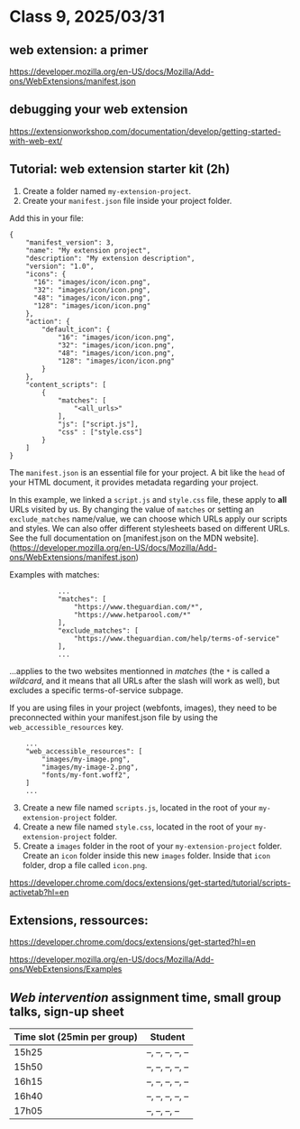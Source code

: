 # Class 9, 2025/03/31

## web extension: a primer

https://developer.mozilla.org/en-US/docs/Mozilla/Add-ons/WebExtensions/manifest.json

## debugging your web extension

https://extensionworkshop.com/documentation/develop/getting-started-with-web-ext/


## Tutorial: web extension starter kit (2h)

1) Create a folder named `my-extension-project`.
2) Create your `manifest.json` file inside your project folder.

Add this in your file:

```
{
    "manifest_version": 3,
    "name": "My extension project",
    "description": "My extension description",
    "version": "1.0",
    "icons": {
      "16": "images/icon/icon.png",
      "32": "images/icon/icon.png",
      "48": "images/icon/icon.png",
      "128": "images/icon/icon.png"
    },
    "action": {
        "default_icon": {
            "16": "images/icon/icon.png",
            "32": "images/icon/icon.png",
            "48": "images/icon/icon.png",
            "128": "images/icon/icon.png"
        }
    },
    "content_scripts": [
        {   
            "matches": [
                "<all_urls>"
            ],
            "js": ["script.js"],
            "css" : ["style.css"]
        }
    ]
}
```

The `manifest.json` is an essential file for your project. A bit like the `head` of your HTML document, it provides metadata regarding your project.

In this example, we linked a `script.js` and `style.css` file, these apply to **all** URLs visited by us. By changing the value of `matches` or setting an `exclude_matches` name/value, we can choose which URLs apply our scripts and styles. We can also offer different stylesheets based on different URLs. See the full documentation on [manifest.json on the MDN website].(https://developer.mozilla.org/en-US/docs/Mozilla/Add-ons/WebExtensions/manifest.json)

Examples with matches:

```
            ...
            "matches": [
                "https://www.theguardian.com/*",
                "https://www.hetparool.com/*"
            ],
            "exclude_matches": [
                "https://www.theguardian.com/help/terms-of-service"
            ],
            ...
```

...applies to the two websites mentionned in *matches* (the `*` is called a *wildcard*, and it means that all URLs after the slash will work as well), but excludes a specific terms-of-service subpage.

If you are using files in your project (webfonts, images), they need to be preconnected within your manifest.json file by using the `web_accessible_resources` key.

```
    ...
    "web_accessible_resources": [
        "images/my-image.png",
        "images/my-image-2.png",
        "fonts/my-font.woff2",
    ]
    ...
```

3) Create a new file named `scripts.js`, located in the root of your `my-extension-project` folder.
4) Create a new file named `style.css`, located in the root of your `my-extension-project` folder.
5) Create a `images` folder in the root of your `my-extension-project` folder. Create an `icon` folder inside this new `images` folder. Inside that `icon` folder, drop a file called `icon.png`.



https://developer.chrome.com/docs/extensions/get-started/tutorial/scripts-activetab?hl=en

## Extensions, ressources:

https://developer.chrome.com/docs/extensions/get-started?hl=en

https://developer.mozilla.org/en-US/docs/Mozilla/Add-ons/WebExtensions/Examples

## *Web intervention* assignment time, small group talks, sign-up sheet

| Time slot (25min per group) | Student |
| -- | -------------- |
| 15h25 | –, –, –, –, – |
| 15h50 | –, –, –, –, – |
| 16h15 | –, –, –, –, – |
| 16h40 | –, –, –, –, – |
| 17h05 | –, –, –, – |

